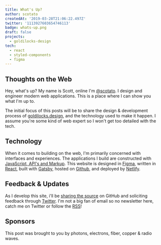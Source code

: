 ```yaml
---
title: What's Up?
author: scotato
createdAt: '2019-03-28T21:06:22.497Z'
twitter: '1113927603654746113'
badge: whats-up.png
draft: false
projects:
  - goldilocks-design
tech:
  - react
  - styled-components
  - figma
---
```


## Thoughts on the Web
Hey, what's up? My name is Scott, online I'm [@scotato](https://twitter.com/scotato). I design and engineer modern web applications. This is a place where I can show you what I'm up to.

The initial focus of this posts will be to share the design & development process of [goldilocks.design](https://goldilocks.design), and the technology used to make it happen. I assume you're some kind of web expert so I won't get too detailed with the tech.

## Technology
When it comes to building on the web, I'm primarily concerned with interfaces and experiences. The applications I build are constructed with [JavaScript, API's and Markup](https://jamstack.org/). This website is designed in [Figma](http://figma.com/), written in [React](http://reactjs.org/), built with [Gatsby](https://www.gatsbyjs.org/), hosted on [Github](https://github.com/scotato/goldilocks.design), and deployed by [Netlify](https://www.netlify.com/).

## Feedback & Updates
As I develop this site, i'll be [sharing the source](https://github.com/scotato/goldilocks.design) on GitHub and soliciting feedback through [Twitter](https://twitter.com/scotato). I'm not a big fan of email so no newsletter here, catch me on Twitter or follow the [RSS](https://goldilocks.design/rss.xml)!

## Sponsors
This post was brought to you by photons, electrons, fiber, copper & radio waves.
